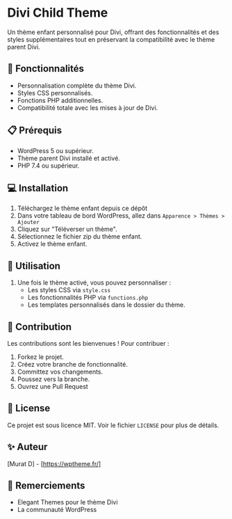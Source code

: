 # Divi Child Theme

Un thème enfant personnalisé pour Divi, offrant des fonctionnalités et des styles supplémentaires tout en préservant la compatibilité avec le thème parent Divi.

## 🚀 Fonctionnalités

- Personnalisation complète du thème Divi.
- Styles CSS personnalisés.
- Fonctions PHP additionnelles.
- Compatibilité totale avec les mises à jour de Divi.

## 📋 Prérequis

- WordPress 5 ou supérieur. 
- Thème parent Divi installé et activé.
- PHP 7.4 ou supérieur.

## 💻 Installation

1. Téléchargez le thème enfant depuis ce dépôt
2. Dans votre tableau de bord WordPress, allez dans `Apparence > Thèmes > Ajouter`
3. Cliquez sur "Téléverser un thème".
4. Sélectionnez le fichier zip du thème enfant.
5. Activez le thème enfant.

## 🔧 Utilisation

1. Une fois le thème activé, vous pouvez personnaliser :
   - Les styles CSS via `style.css`
   - Les fonctionnalités PHP via `functions.php`
   - Les templates personnalisés dans le dossier du thème.

## 🤝 Contribution

Les contributions sont les bienvenues ! Pour contribuer :

1. Forkez le projet.
2. Créez votre branche de fonctionnalité.
3. Committez vos changements.
4. Poussez vers la branche.
5. Ouvrez une Pull Request

## 📝 License

Ce projet est sous licence MIT. Voir le fichier `LICENSE` pour plus de détails.

## ✨ Auteur

[Murat D] - [https://wptheme.fr/]

## 🙏 Remerciements

- Elegant Themes pour le thème Divi
- La communauté WordPress
